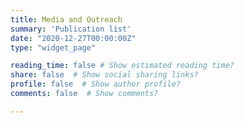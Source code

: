 ```yaml
---
title: Media and Outreach
summary: 'Publication list'
date: "2020-12-27T00:00:00Z"
type: "widget_page"

reading_time: false # Show estimated reading time?
share: false  # Show social sharing links?
profile: false  # Show author profile?
comments: false  # Show comments?

---
```

